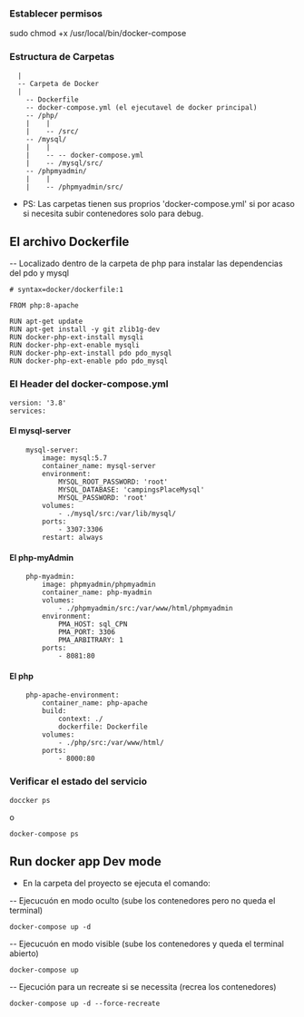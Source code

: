 ### Establecer permisos
sudo chmod +x /usr/local/bin/docker-compose

### Estructura de Carpetas

```
  |
  -- Carpeta de Docker
  |
    -- Dockerfile
    -- docker-compose.yml (el ejecutavel de docker principal)
    -- /php/
    |    |
    |    -- /src/
    -- /mysql/
    |    |
    |    -- -- docker-compose.yml
    |    -- /mysql/src/
    -- /phpmyadmin/
    |    |
    |    -- /phpmyadmin/src/
```

- PS: Las carpetas tienen sus proprios 'docker-compose.yml' si por acaso si necesita subir contenedores solo para debug.

## El archivo Dockerfile

-- Localizado dentro de la carpeta de php para instalar las dependencias del pdo y mysql

```
# syntax=docker/dockerfile:1

FROM php:8-apache

RUN apt-get update
RUN apt-get install -y git zlib1g-dev
RUN docker-php-ext-install mysqli 
RUN docker-php-ext-enable mysqli
RUN docker-php-ext-install pdo pdo_mysql 
RUN docker-php-ext-enable pdo pdo_mysql
```

### El Header del docker-compose.yml

```
version: '3.8'
services:
```

#### El mysql-server 

```
    mysql-server:
        image: mysql:5.7
        container_name: mysql-server
        environment:
            MYSQL_ROOT_PASSWORD: 'root'
            MYSQL_DATABASE: 'campingsPlaceMysql'
            MYSQL_PASSWORD: 'root'
        volumes:
            - ./mysql/src:/var/lib/mysql/
        ports:
            - 3307:3306
        restart: always
```

#### El php-myAdmin 

```
    php-myadmin:
        image: phpmyadmin/phpmyadmin
        container_name: php-myadmin
        volumes:
            - ./phpmyadmin/src:/var/www/html/phpmyadmin
        environment:
            PMA_HOST: sql_CPN
            PMA_PORT: 3306
            PMA_ARBITRARY: 1
        ports:
            - 8081:80
```

#### El php 

```
    php-apache-environment:
        container_name: php-apache
        build:
            context: ./
            dockerfile: Dockerfile
        volumes:
            - ./php/src:/var/www/html/
        ports:
            - 8000:80
```

### Verificar  el estado del servicio
```
doccker ps
```
o 
```
docker-compose ps
```

## Run docker app Dev mode

- En la carpeta del proyecto se ejecuta el comando:

-- Ejecucuón en modo oculto (sube los contenedores pero no queda el terminal)

```
docker-compose up -d
```
-- Ejecucuón en modo visible (sube los contenedores y queda el terminal abierto)

```
docker-compose up
```
-- Ejecución para un recreate si se necessita (recrea los contenedores)
```
docker-compose up -d --force-recreate
```